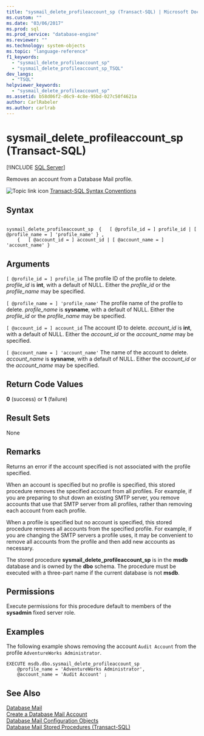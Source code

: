 ```yaml
---
title: "sysmail_delete_profileaccount_sp (Transact-SQL) | Microsoft Docs"
ms.custom: ""
ms.date: "03/06/2017"
ms.prod: sql
ms.prod_service: "database-engine"
ms.reviewer: ""
ms.technology: system-objects
ms.topic: "language-reference"
f1_keywords: 
  - "sysmail_delete_profileaccount_sp"
  - "sysmail_delete_profileaccount_sp_TSQL"
dev_langs: 
  - "TSQL"
helpviewer_keywords: 
  - "sysmail_delete_profileaccount_sp"
ms.assetid: b58d06f2-d6c9-4c8e-95bd-027c50f4621a
author: CarlRabeler
ms.author: carlrab
---
```

# sysmail_delete_profileaccount_sp (Transact-SQL)
[!INCLUDE [SQL Server](../../includes/applies-to-version/sqlserver.md)]

  Removes an account from a Database Mail profile.  
  
 ![Topic link icon](../../database-engine/configure-windows/media/topic-link.gif "Topic link icon") [Transact-SQL Syntax Conventions](../../t-sql/language-elements/transact-sql-syntax-conventions-transact-sql.md)  
  
## Syntax  
  
```  
  
sysmail_delete_profileaccount_sp  {   [ @profile_id = ] profile_id | [ @profile_name = ] 'profile_name' } ,  
    {   [ @account_id = ] account_id | [ @account_name = ] 'account_name' }  
```  
  
## Arguments  
`[ @profile_id = ] profile_id`
 The profile ID of the profile to delete. *profile_id* is **int**, with a default of NULL. Either the *profile_id* or the *profile_name* may be specified.  
  
`[ @profile_name = ] 'profile_name'`
 The profile name of the profile to delete. *profile_name* is **sysname**, with a default of NULL. Either the *profile_id* or the *profile_name* may be specified.  
  
`[ @account_id = ] account_id`
 The account ID to delete. *account_id* is **int**, with a default of NULL. Either the *account_id* or the *account_name* may be specified.  
  
`[ @account_name = ] 'account_name'`
 The name of the account to delete. *account_name* is **sysname**, with a default of NULL. Either the *account_id* or the *account_name* may be specified.  
  
## Return Code Values  
 **0** (success) or **1** (failure)  
  
## Result Sets  
 None  
  
## Remarks  
 Returns an error if the account specified is not associated with the profile specified.  
  
 When an account is specified but no profile is specified, this stored procedure removes the specified account from all profiles. For example, if you are preparing to shut down an existing SMTP server, you remove accounts that use that SMTP server from all profiles, rather than removing each account from each profile.  
  
 When a profile is specified but no account is specified, this stored procedure removes all accounts from the specified profile. For example, if you are changing the SMTP servers a profile uses, it may be convenient to remove all accounts from the profile and then add new accounts as necessary.  
  
 The stored procedure **sysmail_delete_profileaccount_sp** is in the **msdb** database and is owned by the **dbo** schema. The procedure must be executed with a three-part name if the current database is not **msdb**.  
  
## Permissions  
 Execute permissions for this procedure default to members of the **sysadmin** fixed server role.  
  
## Examples  
 The following example shows removing  the account `Audit Account` from the profile `AdventureWorks Administrator`.  
  
```  
EXECUTE msdb.dbo.sysmail_delete_profileaccount_sp  
    @profile_name = 'AdventureWorks Administrator',  
    @account_name = 'Audit Account' ;  
```  
  
## See Also  
 [Database Mail](../../relational-databases/database-mail/database-mail.md)   
 [Create a Database Mail Account](../../relational-databases/database-mail/create-a-database-mail-account.md)   
 [Database Mail Configuration Objects](../../relational-databases/database-mail/database-mail-configuration-objects.md)   
 [Database Mail Stored Procedures &#40;Transact-SQL&#41;](../../relational-databases/system-stored-procedures/database-mail-stored-procedures-transact-sql.md)  
  
  
